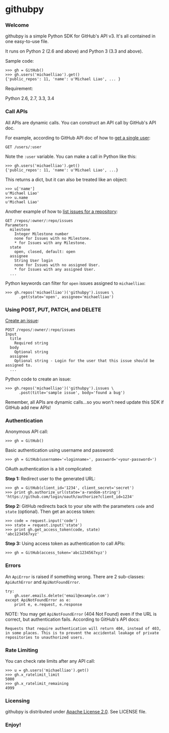 githubpy
========

### Welcome

githubpy is a simple Python SDK for GitHub's API v3. It's all contained in one easy-to-use file.

It runs on Python 2 (2.6 and above) and Python 3 (3.3 and above).

Sample code:

```
>>> gh = GitHub()
>>> gh.users('michaelliao').get()
{'public_repos': 11, 'name': u'Michael Liao', ... }
```

Requirement:

Python 2.6, 2.7, 3.3, 3.4


### Call APIs

All APIs are dynamic calls. You can construct an API call by GitHub's API doc.

For example, according to GitHub API doc of how to [get a single user](http://developer.github.com/v3/users/#get-a-single-user):

```
GET /users/:user
```

Note the `:user` variable. You can make a call in Python like this:

```
>>> gh.users('michaelliao').get()
{'public_repos': 11, 'name': u'Michael Liao', ...}
```

This returns a dict, but it can also be treated like an object:

```
>>> u['name']
u'Michael Liao'
>>> u.name
u'Michael Liao'
```

Another example of how to [list issues for a repository](http://developer.github.com/v3/issues/#list-issues-for-a-repository):

```
GET /repos/:owner/:repo/issues
Parameters
  milestone
    Integer Milestone number
    none for Issues with no Milestone.
    * for Issues with any Milestone.
  state
    open, closed, default: open
  assignee
    String User login
    none for Issues with no assigned User.
    * for Issues with any assigned User.
  ...
```

Python keywords can filter for `open` issues assigned to `michaelliao`:

```
>>> gh.repos('michaelliao')('githubpy').issues \
      .get(state='open', assignee='michaelliao')
```


### Using POST, PUT, PATCH, and DELETE

[Create an issue](http://developer.github.com/v3/issues/#create-an-issue):

```
POST /repos/:owner/:repo/issues
Input
  title
    Required string
  body
    Optional string
  assignee
    Optional string - Login for the user that this issue should be assigned to.
  ...
```

Python code to create an issue:

```
>>> gh.repos('michaelliao')('githubpy').issues \
      .post(title='sample issue', body='found a bug')
```

Remember, all APIs are dynamic calls...so you won't need update this SDK if GitHub add new APIs!


### Authentication

Anonymous API call:

```
>>> gh = GitHub()
```

Basic authentication using username and password:

```
>>> gh = GitHub(username='«loginname»', password='«your-password»')
```

OAuth authentication is a bit complicated:

**Step 1:** Redirect user to the generated URL:

```
>>> gh = GitHub(client_id='1234', client_secret='secret')
>>> print gh.authorize_url(state='a-random-string')
'https://github.com/login/oauth/authorize?client_id=1234'
```

**Step 2:** GitHub redirects back to your site with the parameters `code` and `state` (optional). Then get an access token:

```
>>> code = request.input('code')
>>> state = request.input('state')
>>> print gh.get_access_token(code, state)
'abc1234567xyz'
```

**Step 3:** Using access token as authentication to call APIs:

```
>>> gh = GitHub(access_token='abc1234567xyz')
```


### Errors

An `ApiError` is raised if something wrong. 
There are 2 sub-classes: `ApiAuthError` and `ApiNotFoundError`.

```
try:
    gh.user.emails.delete('email@example.com')
except ApiNotFoundError as e:
    print e, e.request, e.response
```

NOTE: You may get `ApiNotFoundError` (404 Not Found) even if the URL is correct, but authentication fails. According to GitHub's API docs:

    Requests that require authentication will return 404, instead of 403, 
    in some places. This is to prevent the accidental leakage of private 
    repositories to unauthorized users.


### Rate Limiting

You can check rate limits after any API call:

```
>>> u = gh.users('michaelliao').get()
>>> gh.x_ratelimit_limit
5000
>>> gh.x_ratelimit_remaining
4999
```


### Licensing

githubpy is distributed under [Apache License 2.0](http://www.apache.org/licenses/LICENSE-2.0.txt). See LICENSE file.


### Enjoy!

